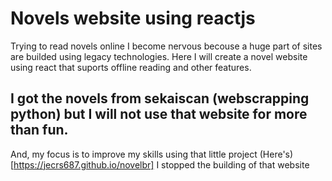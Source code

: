 # Novels website using reactjs
Trying to read novels online I become nervous becouse a huge part of sites are builded using legacy technologies.
Here I will create a novel website using react that suports offline reading and other features.
## I got the novels from sekaiscan (webscrapping python) but I will not use that website for more than fun. 
And, my focus is to improve my skills using that little project
(Here's)[https://jecrs687.github.io/novelbr] I stopped the building of that website
